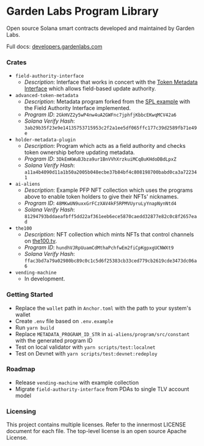 # Garden Labs Program Library

Open source Solana smart contracts developed and maintained by Garden Labs.

Full docs: <a href="https://developers.gardenlabs.com/">developers.gardenlabs.com</a>

### Crates

- `field-authority-interface`
  - _Description_: Interface that works in concert with the <a href="https://forum.solana.com/t/srfc-00017-token-metadata-interface/283">Token Metadata Interface</a> which allows field-based update authority.
- `advanced-token-metadata`
  - _Description_: Metadata program forked from the <a href="https://github.com/solana-labs/solana-program-library/tree/master/token-metadata/example">SPL example</a> with the Field Authority Interface implemented.
  - _Program ID_: `2GkHVZ2y5wP4nw4uA2GWFnc7jphfjKbbcEKwqMCV42a6`
  - _Solana Verify Hash_: `3ab29b35f23e9e14135753715953c2f2a1ee5df065ffc177c39d2589fb71e49e`
- `holder-metadata-plugin`
  - _Description_: Program which acts as a field authority and checks token ownership before updating metadata.
  - _Program ID_: `3DkEmKWuBJbza9ur1BnVVhXrzkuiMCqBuKHdoDBdLpxZ`
  - _Solana Verify Hash_: `a11a4b4090d11a1b50a2005b048ecbe37b84bf4c808198700babd0ca3a722341`
- `ai-aliens`
  - _Description_: Example PFP NFT collection which uses the programs above to enable token holders to give their NFTs' nicknames.
  - _Program ID_: `48MKwUN9uxxGrFCzXAV4kF5RPMVUyruLyYnapNynNtd4`
  - _Solana Verify Hash_: `81294793bddaeafbff5dd22af361eeb6ece5870caedd32877e82c0c8f2657ead`
- `the100`
  - _Description_: NFT collection which mints NFTs that control channels on <a href="https://the100.tv">the100.tv</a>.
  - _Program ID_: `hundhVJRpUuamCdMthaPchfwEm2fiCpKgpxgUCNWXt9`
  - _Solana Verify Hash_: `ffac3bd7a79a02980bc89c0c1c5d6f25383cb33ced779cb2619cde3473dc06a6`
- `vending-machine`
  - In development.

### Getting Started

- Replace the `wallet` path in `Anchor.toml` with the path to your system's wallet
- Create `.env` file based on `.env.example`
- Run `yarn build`
- Replace `METADATA_PROGRAM_ID_STR` in `ai-aliens/program/src/constant` with the generated program ID
- Test on local validator with `yarn scripts/test:localnet`
- Test on Devnet with `yarn scripts/test:devnet:redeploy`

### Roadmap

- Release `vending-machine` with example collection
- Migrate `field-authority-interface` from PDAs to single TLV account model

### Licensing

This project contains multiple licenses. Refer to the innermost LICENSE document for each file. The top-level license is an open source Apache License.
